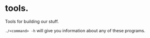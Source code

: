 # tools.

Tools for building our stuff.

`./<command> -h` will give you information about any of these programs.

